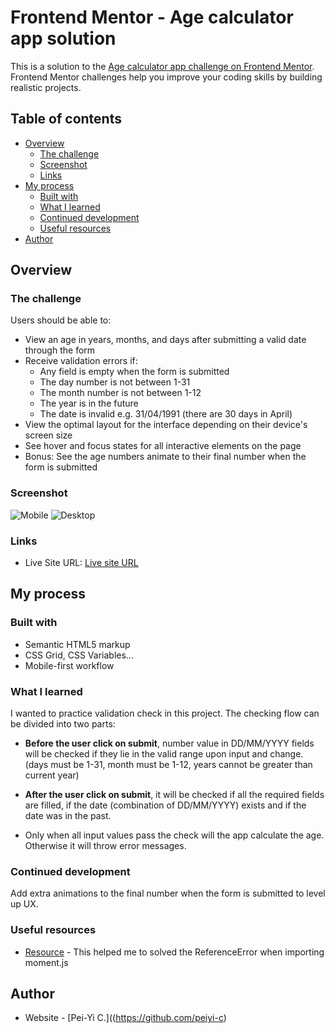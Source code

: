 # Frontend Mentor - Age calculator app solution

This is a solution to the [Age calculator app challenge on Frontend Mentor](https://www.frontendmentor.io/challenges/age-calculator-app-dF9DFFpj-Q). Frontend Mentor challenges help you improve your coding skills by building realistic projects.

## Table of contents

- [Overview](#overview)
  - [The challenge](#the-challenge)
  - [Screenshot](#screenshot)
  - [Links](#links)
- [My process](#my-process)
  - [Built with](#built-with)
  - [What I learned](#what-i-learned)
  - [Continued development](#continued-development)
  - [Useful resources](#useful-resources)
- [Author](#author)


## Overview

### The challenge

Users should be able to:

- View an age in years, months, and days after submitting a valid date through the form
- Receive validation errors if:
  - Any field is empty when the form is submitted
  - The day number is not between 1-31
  - The month number is not between 1-12
  - The year is in the future
  - The date is invalid e.g. 31/04/1991 (there are 30 days in April)
- View the optimal layout for the interface depending on their device's screen size
- See hover and focus states for all interactive elements on the page
- Bonus: See the age numbers animate to their final number when the form is submitted

### Screenshot

![Mobile](https://github.com/peiyi-c/Frontend_Mentor/assets/73789013/3046bc72-66e2-4e5a-961f-a4fa1732b808)
![Desktop](https://github.com/peiyi-c/Frontend_Mentor/assets/73789013/f3b3f505-98f9-40fb-a4dc-91b3e58e4434)

### Links

- Live Site URL: [Live site URL](https://peiyi-c.github.io/Frontend_Mentor/20230911_age-calculator/)
## My process

### Built with

- Semantic HTML5 markup
- CSS Grid, CSS Variables...
- Mobile-first workflow

### What I learned

I wanted to practice validation check in this project. The checking flow can be divided into two parts:

- **Before the user click on submit**, number value in DD/MM/YYYY fields will be checked if they lie in the valid range upon input and change.(days must be 1-31, month must be 1-12, years cannot be greater than current year)
  
- **After the user click on submit**, it will be checked if all the required fields are filled, if the date (combination of DD/MM/YYYY) exists and if the date was in the past.

- Only when all input values pass the check will the app calculate the age. Otherwise it will throw error messages.


### Continued development

Add extra animations to the final number when the form is submitted to level up UX.

### Useful resources

- [Resource](https://bobbyhadz.com/blog/javascript-referenceerror-moment-is-not-defined#referenceerror-moment-is-not-defined-in-the-browser) - This helped me to solved the ReferenceError when importing moment.js 

## Author

- Website - [Pei-Yi C.]((https://github.com/peiyi-c)

  
